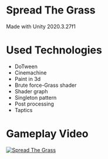 # Spread The Grass
Made with Unity 2020.3.27f1

# Used Technologies
* DoTween
* Cinemachine
* Paint in 3d
* Brute force-Grass shader
* Shader graph
* Singleton pattern
* Post processing
* Taptics
  
# Gameplay Video
[![Spread The Grass](https://img.youtube.com/vi/GAStJyT_aOo/0.jpg)](https://www.youtube.com/watch?v=GAStJyT_aOo)
